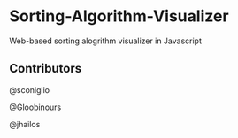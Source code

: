 # Sorting-Algorithm-Visualizer

Web-based sorting alogrithm visualizer in Javascript

## Contributors

@sconiglio

@Gloobinours

@jhailos
